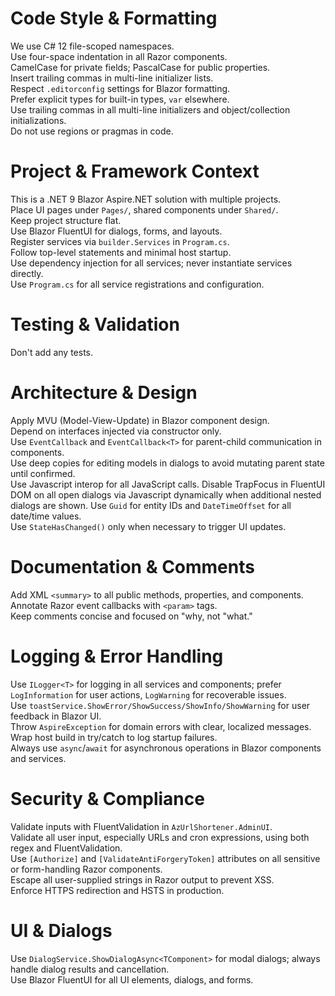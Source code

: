 ﻿# Code Style & Formatting
We use C# 12 file-scoped namespaces.  
Use four-space indentation in all Razor components.  
CamelCase for private fields; PascalCase for public properties.  
Insert trailing commas in multi-line initializer lists.  
Respect `.editorconfig` settings for Blazor formatting.  
Prefer explicit types for built-in types, `var` elsewhere.  
Use trailing commas in all multi-line initializers and object/collection initializations.  
Do not use regions or pragmas in code.  

# Project & Framework Context
This is a .NET 9 Blazor Aspire.NET solution with multiple projects.  
Place UI pages under `Pages/`, shared components under `Shared/`.  
Keep project structure flat.  
Use Blazor FluentUI for dialogs, forms, and layouts.  
Register services via `builder.Services` in `Program.cs`.  
Follow top-level statements and minimal host startup.  
Use dependency injection for all services; never instantiate services directly.  
Use `Program.cs` for all service registrations and configuration.  

# Testing & Validation
Don't add any tests.  

# Architecture & Design
Apply MVU (Model-View-Update) in Blazor component design.  
Depend on interfaces injected via constructor only.  
Use `EventCallback` and `EventCallback<T>` for parent-child communication in components.  
Use deep copies for editing models in dialogs to avoid mutating parent state until confirmed.  
Use Javascript interop for all JavaScript calls.
Disable TrapFocus in FluentUI DOM on all open dialogs via Javascript dynamically when additional nested dialogs are shown.
Use `Guid` for entity IDs and `DateTimeOffset` for all date/time values.  
Use `StateHasChanged()` only when necessary to trigger UI updates.  

# Documentation & Comments
Add XML `<summary>` to all public methods, properties, and components.  
Annotate Razor event callbacks with `<param>` tags.  
Keep comments concise and focused on "why, not "what."  

# Logging & Error Handling
Use `ILogger<T>` for logging in all services and components; prefer `LogInformation` for user actions, `LogWarning` for recoverable issues.  
Use `toastService.ShowError/ShowSuccess/ShowInfo/ShowWarning` for user feedback in Blazor UI.  
Throw `AspireException` for domain errors with clear, localized messages.  
Wrap host build in try/catch to log startup failures.  
Always use `async`/`await` for asynchronous operations in Blazor components and services.  

# Security & Compliance
Validate inputs with FluentValidation in `AzUrlShortener.AdminUI`.  
Validate all user input, especially URLs and cron expressions, using both regex and FluentValidation.  
Use `[Authorize]` and `[ValidateAntiForgeryToken]` attributes on all sensitive or form-handling Razor components.  
Escape all user-supplied strings in Razor output to prevent XSS.  
Enforce HTTPS redirection and HSTS in production.  

# UI & Dialogs
Use `DialogService.ShowDialogAsync<TComponent>` for modal dialogs; always handle dialog results and cancellation.  
Use Blazor FluentUI for all UI elements, dialogs, and forms.  

